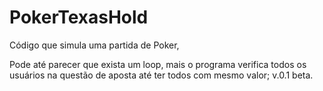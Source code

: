 # PokerTexasHold
Código que simula uma partida de Poker,

Pode até parecer que exista um loop, mais o programa verifica todos os usuários na questão de aposta até ter todos com mesmo valor;
v.0.1 beta.
